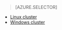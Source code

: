 > [AZURE.SELECTOR]
- [Linux cluster](hdinsight-use-oozie-linux-mac)
- [Windows cluster](hdinsight-use-oozie)
